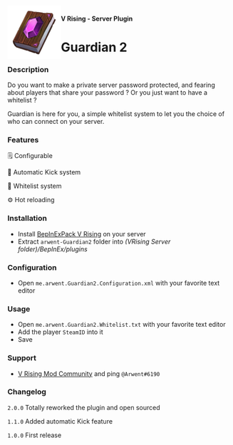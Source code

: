 <img width="120" height="120" align="left" src="./assets/guardian.png" alt="Guardian2 Logo">

#### V Rising - Server Plugin

# Guardian 2

### Description

Do you want to make a private server password protected, and fearing about players that share your password ? Or you just want to have a whitelist ? 

Guardian is here for you, a simple whitelist system to let you the choice of who can connect on your server.

### Features
🗒️ Configurable

👟 Automatic Kick system

📜 Whitelist system

⚙️ Hot reloading

### Installation
- Install [BepInExPack V Rising](https://v-rising.thunderstore.io/package/BepInEx/BepInExPack_V_Rising/) on your server
- Extract ``arwent-Guardian2`` folder into _(VRising Server folder)/BepInEx/plugins_

### Configuration
- Open ``me.arwent.Guardian2.Configuration.xml`` with your favorite text editor

### Usage
- Open ``me.arwent.Guardian2.Whitelist.txt`` with your favorite text editor
- Add the player ``SteamID`` into it
- Save

### Support
- [V Rising Mod Community](https://discord.gg/CWzkHvekg3) and ping `@Arwent#6190`

### Changelog
`2.0.0` Totally reworked the plugin and open sourced

`1.1.0` Added automatic Kick feature

`1.0.0` First release